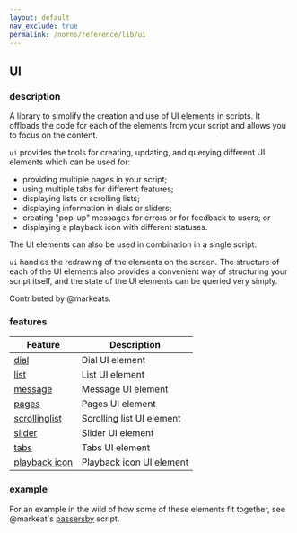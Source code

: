 ```yaml
---
layout: default
nav_exclude: true
permalink: /norns/reference/lib/ui
---
```


## UI

### description

A library to simplify the creation and use of UI elements in scripts. It offloads the code for each of the elements from your script and allows you to focus on the content.

`ui` provides the tools for creating, updating, and querying different UI elements which can be used for:

- providing multiple pages in your script;
- using multiple tabs for different features; 
- displaying lists or scrolling lists;
- displaying information in dials or sliders;
- creating "pop-up" messages for errors or for feedback to users; or
- displaying a playback icon with different statuses. 

The UI elements can also be used in combination in a single script. 

`ui` handles the redrawing of the elements on the screen. The structure of each of the UI elements also provides a convenient way of structuring your script itself, and the state of the UI elements can be queried very simply. 

Contributed by @markeats. 

### features

| Feature                          | Description               |
| -------------------------------- | ------------------------- |
| [dial](./ui/dial)                   | Dial UI element           |
| [list](./ui/list)                   | List UI element           |
| [message](./ui/message)             | Message UI element        |
| [pages](./ui/pages)                 | Pages UI element          |
| [scrollinglist](./ui/scrollinglist) | Scrolling list UI element |
| [slider](./ui/slider)               | Slider UI element         |
| [tabs](./ui/tabs)                   | Tabs UI element           |
| [playback icon](./ui/playbackicon)  | Playback icon UI element  |

### example

For an example in the wild of how some of these elements fit together, see @markeat's [passersby](https://github.com/markwheeler/passersby) script.

